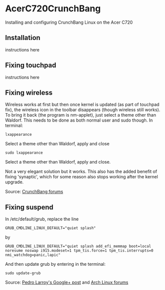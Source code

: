 AcerC720CrunchBang
==================
Installing and configuring CrunchBang Linux on the Acer C720

Installation
---
instructions here

Fixing touchpad
---
instructions here

Fixing wireless
---
Wireless works at first but then once kernel is updated (as part of touchpad fix), the wireless icon in the toolbar disappears (though wireless still works). To bring it back (the program is nm-applet), just select a theme other than Waldorf. This needs to be done as both normal user and sudo though. In terminal:

    lxappearance
    
Select a theme other than Waldorf, apply and close

    sudo lxappearance
    
Select a theme other than Waldorf, apply and close.

Not a very elegant solution but it works. This also has the added benefit of fixing 'synaptic', which for some reason also stops working after the kernel upgrade.

Source: [CrunchBang forums](http://crunchbang.org/forums/viewtopic.php?id=27765)

Fixing suspend
---
In /etc/default/grub, replace the line

    GRUB_CMDLINE_LINUX_DEFAULT="quiet splash"

by

    GRUB_CMDLINE_LINUX_DEFAULT="quiet splash add_efi_memmap boot=local noresume noswap i915.modeset=1 tpm_tis.force=1 tpm_tis.interrupts=0 nmi_watchdog=panic,lapic"

And then update grub by entering in the terminal:

    sudo update-grub

Source: [Pedro Larroy's Google+ post](https://plus.google.com/+PedroLarroy/posts/6CgQypQukMa) and [Arch Linux forums](https://bbs.archlinux.org/viewtopic.php?pid=1370148)

